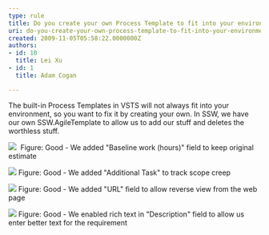 ```yaml
---
type: rule
title: Do you create your own Process Template to fit into your environment?
uri: do-you-create-your-own-process-template-to-fit-into-your-environment
created: 2009-11-05T05:58:22.0000000Z
authors:
- id: 10
  title: Lei Xu
- id: 1
  title: Adam Cogan

---
```


 The built-in Process Templates in VSTS will not always fit into your environment, so you want to fix it by creating your own. In SSW, we have our own SSW.AgileTemplate to allow us to add our stuff and deletes the worthless stuff. 

![](/Management/RulestoBetterWorkItems/PublishingImages/SSWAgile-Baseline-1.jpg) 
Figure: Good - We added "Baseline work (hours)" field to keep original estimate

![](/Management/RulestoBetterWorkItems/PublishingImages/SSWAgile-Additional.jpg)
Figure: Good - We added "Additional Task" to track scope creep

![](/Management/RulestoBetterWorkItems/PublishingImages/SSWAgile-URL.jpg)
Figure: Good - We added "URL" field to allow reverse view from the web page

![](/Management/RulestoBetterWorkItems/PublishingImages/SSWAgile-RichText.jpg)
Figure: Good - We enabled rich text in "Description" field to allow us enter better text for the requirement






